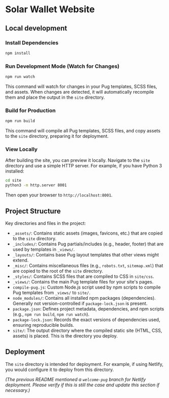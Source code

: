 # Solar Wallet Website

## Local development

### Install Dependencies

```sh
npm install
```

### Run Development Mode (Watch for Changes)

```sh
npm run watch
```

This command will watch for changes in your Pug templates, SCSS files, and assets. When changes are detected, it will automatically recompile them and place the output in the `site` directory.

### Build for Production

```sh
npm run build
```

This command will compile all Pug templates, SCSS files, and copy assets to the `site` directory, preparing it for deployment.

### View Locally

After building the site, you can preview it locally. Navigate to the `site` directory and use a simple HTTP server. For example, if you have Python 3 installed:

```sh
cd site
python3 -m http.server 8001
```

Then open your browser to `http://localhost:8001`.

## Project Structure

Key directories and files in the project:

- `_assets/`: Contains static assets (images, favicons, etc.) that are copied to the `site` directory.
- `_includes/`: Contains Pug partials/includes (e.g., header, footer) that are used by templates in `_views/`.
- `_layouts/`: Contains base Pug layout templates that other views might extend.
- `_misc/`: Contains miscellaneous files (e.g., `robots.txt`, `sitemap.xml`) that are copied to the root of the `site` directory.
- `_styles/`: Contains SCSS files that are compiled to CSS in `site/css`.
- `_views/`: Contains the main Pug template files for your site's pages.
- `compile-pug.js`: Custom Node.js script used by npm scripts to compile Pug templates from `_views/` to `site/`.
- `node_modules/`: Contains all installed npm packages (dependencies). Generally not version-controlled if `package-lock.json` is present.
- `package.json`: Defines project metadata, dependencies, and npm scripts (e.g., `npm run build`, `npm run watch`).
- `package-lock.json`: Records the exact versions of dependencies used, ensuring reproducible builds.
- `site/`: The output directory where the compiled static site (HTML, CSS, assets) is placed. This is the directory you deploy.

## Deployment

The `site` directory is intended for deployment. For example, if using Netlify, you would configure it to deploy from this directory.

*(The previous README mentioned a `welcome-pug` branch for Netlify deployment. Please verify if this is still the case and update this section if necessary.)*



